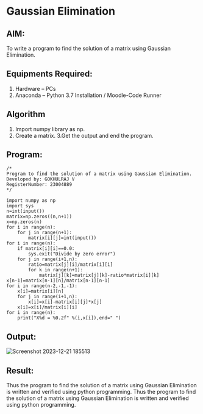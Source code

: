 # Gaussian Elimination

## AIM:
To write a program to find the solution of a matrix using Gaussian Elimination.

## Equipments Required:
1. Hardware – PCs
2. Anaconda – Python 3.7 Installation / Moodle-Code Runner

## Algorithm
1. Import numpy library as np.
2. Create a matrix.
3.Get the output and end the program.
## Program:
```
/*
Program to find the solution of a matrix using Gaussian Elimination.
Developed by: GOKHULRAJ V
RegisterNumber: 23004889
*/
```
```
import numpy as np
import sys
n=int(input())
matrix=np.zeros((n,n+1))
x=np.zeros(n)
for i in range(n):
    for j in range(n+1):
        matrix[i][j]=int(input())
for i in range(n):
    if matrix[i][i]==0.0:
        sys.exit("Divide by zero error")
    for j in range(i+1,n):
        ratio=matrix[j][i]/matrix[i][i]
        for k in range(n+1):
            matrix[j][k]=matrix[j][k]-ratio*matrix[i][k]
x[n-1]=matrix[n-1][n]/matrix[n-1][n-1]
for i in range(n-2,-1,-1):
    x[i]=matrix[i][n]
    for j in range(i+1,n):
        x[i]=x[i]-matrix[i][j]*x[j]
    x[i]=x[i]/matrix[i][i]
for i in range(n):
    print("X%d = %0.2f" %(i,x[i]),end=" ") 
```
## Output:

![Screenshot 2023-12-21 185513](https://github.com/Gokhulraj2005/Gaussian/assets/138849253/730190aa-ffcb-405b-8e58-2641cc92dcfb)



## Result:
Thus the program to find the solution of a matrix using Gaussian Elimination is written and verified using python programming.
Thus the program to find the solution of a matrix using Gaussian Elimination is written and verified using python programming.

